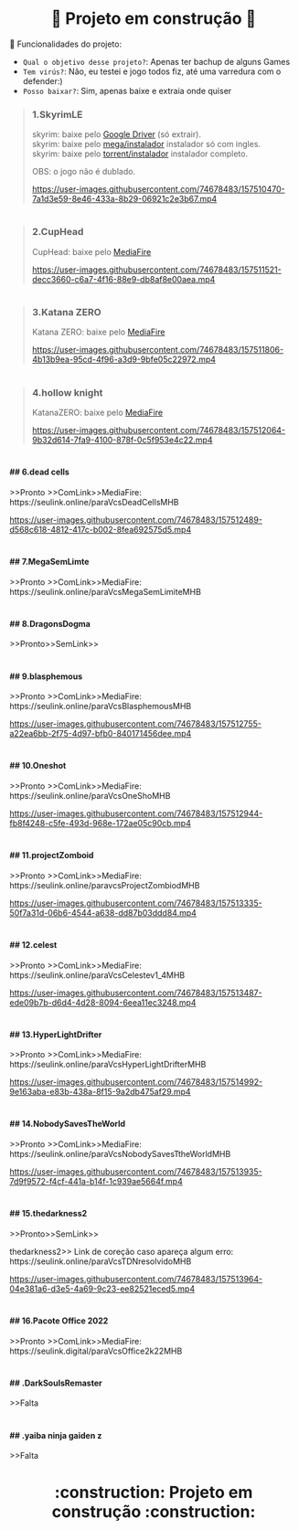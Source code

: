 # <h1 align="center">:construction: Projeto em construção :construction:</h1>

:hammer: Funcionalidades do projeto:

- `Qual o objetivo desse projeto?`: Apenas ter bachup de alguns Games
- `Tem virús?`: Não, eu testei e jogo todos fiz, até uma varredura com o defender:)
- `Posso baixar?`: Sim, apenas baixe e extraia onde quiser 

>### 1.SkyrimLE
>skyrim: baixe pelo <a href="https://seulink.online/paraVcsSkyrimLEMHB">Google Driver</a> (só extrair). <br> 
 skyrim: baixe pelo <a href="https://mega.nz/file/j59wlYLa#FoR2Ke0UmJpvnA2TJg7MoAi2q0WbJ6SRUE0jt5a_xbQ ">mega/instalador</a> instalador só com ingles.  
 skyrim: baixe pelo <a href="https://seulink.digital/paraVcsTorrentSkyrimLEMHB">torrent/instalador</a> instalador completo.
>
>OBS: o jogo não é dublado.
>
>https://user-images.githubusercontent.com/74678483/157510470-7a1d3e59-8e46-433a-8b29-06921c2e3b67.mp4
># 

>#
>### 2.CupHead
>CupHead: baixe pelo <a href="https://fir3.net/paravocesCupHeadMHB">MediaFire</a>
>
>https://user-images.githubusercontent.com/74678483/157511521-decc3660-c6a7-4f16-88e9-db8af8e00aea.mp4
># 

>#
>### 3.Katana ZERO
>Katana ZERO: baixe pelo <a href="https://seulink.online/paraVcsKatanaZeroMHB">MediaFire</a>
>
>https://user-images.githubusercontent.com/74678483/157511806-4b13b9ea-95cd-4f96-a3d9-9bfe05c22972.mp4
># 

>#
>### 4.hollow knight
>KatanaZERO: baixe pelo <a href="https://seulink.online/paraVcsHollowKnightMHB">MediaFire</a>
>
>https://user-images.githubusercontent.com/74678483/157512064-9b32d614-7fa9-4100-878f-0c5f953e4c22.mp4
># 

<p><h4>## 6.dead cells </h4> >>Pronto >>ComLink>>MediaFire: https://seulink.online/paraVcsDeadCellsMHB </p>

https://user-images.githubusercontent.com/74678483/157512489-d568c618-4812-417c-b002-8fea692575d5.mp4
# 

<p><h4>## 7.MegaSemLimte</h4> >>Pronto >>ComLink>>MediaFire: https://seulink.online/paraVcsMegaSemLimiteMHB </p>

# 

<p><h4>## 8.DragonsDogma</h4> >>Pronto>>SemLink>> </p>

# 

<p><h4>## 9.blasphemous</h4> >>Pronto >>ComLink>>MediaFire: https://seulink.online/paraVcsBlasphemousMHB </p>

https://user-images.githubusercontent.com/74678483/157512755-a22ea6bb-2f75-4d97-bfb0-840171456dee.mp4
# 

<p><h4>## 10.Oneshot</h4> >>Pronto >>ComLink>>MediaFire: https://seulink.online/paraVcsOneShoMHB </p>

https://user-images.githubusercontent.com/74678483/157512944-fb8f4248-c5fe-493d-968e-172ae05c90cb.mp4
# 

<p><h4>## 11.projectZomboid</h4> >>Pronto >>ComLink>>MediaFire: https://seulink.online/paravcsProjectZombiodMHB </p>

https://user-images.githubusercontent.com/74678483/157513335-50f7a31d-06b6-4544-a638-dd87b03ddd84.mp4
# 

<p><h4>## 12.celest</h4> >>Pronto >>ComLink>>MediaFire: https://seulink.online/paraVcsCelestev1_4MHB </p>

https://user-images.githubusercontent.com/74678483/157513487-ede09b7b-d6d4-4d28-8094-6eea11ec3248.mp4
# 

<p><h4>## 13.HyperLightDrifter</h4> >>Pronto >>ComLink>>MediaFire: https://seulink.online/paraVcsHyperLightDrifterMHB </p>

https://user-images.githubusercontent.com/74678483/157514992-9e163aba-e83b-438a-8f15-9a2db475af29.mp4
# 

<p><h4>## 14.NobodySavesTheWorld</h4> >>Pronto >>ComLink>>MediaFire: https://seulink.online/paraVcsNobodySavesTtheWorldMHB</p>

https://user-images.githubusercontent.com/74678483/157513935-7d9f9572-f4cf-441a-b14f-1c939ae5664f.mp4
# 

<p><h4>## 15.thedarkness2</h4> >>Pronto>>SemLink>>            </p></p>   
<p>thedarkness2>> Link de coreção caso apareça algum erro: https://seulink.online/paraVcsTDNresolvidoMHB</p>

https://user-images.githubusercontent.com/74678483/157513964-04e381a6-d3e5-4a69-9c23-ee82521eced5.mp4
#
<p><h4>## 16.Pacote Office 2022</h4>   >>Pronto >>ComLink>>MediaFire: https://seulink.digital/paraVcsOffice2k22MHB</p>

# 

<p><h4>## .DarkSoulsRemaster</h4>   >>Falta</p>

# 

<p><h4>## .yaiba ninja gaiden z</h4> >>Falta</p>
  </ul>
<h1 align="center">:construction: Projeto em construção :construction:</h1>
